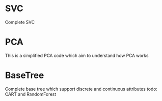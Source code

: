 # SVC
Complete SVC
# PCA
This is a simplified PCA code which aim to understand how PCA works

# BaseTree
Complete base tree which support discrete and continuous attributes
todo: CART and RandomForest